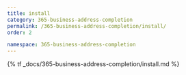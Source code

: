 ```yaml
---
title: install
category: 365-business-address-completion
permalink: /365-business-address-completion/install/
order: 2

namespace: 365-business-address-completion
---
```


{% tf _docs/365-business-address-completion/install.md %}
